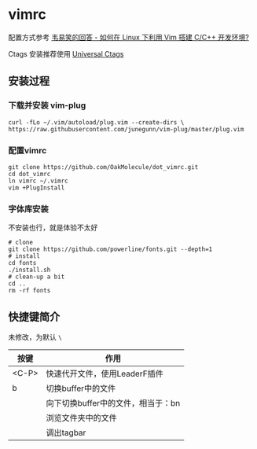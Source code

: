# vimrc

配置方式参考 [韦易笑的回答 - 如何在 Linux 下利用 Vim 搭建 C/C++ 开发环境?](https://www.zhihu.com/question/47691414/answer/373700711)

Ctags 安装推荐使用 [Universal Ctags](https://ctags.io/)

## 安装过程

### 下载并安装 vim-plug

``` SHELL
curl -fLo ~/.vim/autoload/plug.vim --create-dirs \
https://raw.githubusercontent.com/junegunn/vim-plug/master/plug.vim
```

### 配置vimrc

``` SHELL
git clone https://github.com/OakMolecule/dot_vimrc.git
cd dot_vimrc
ln vimrc ~/.vimrc
vim +PlugInstall
```

### 字体库安装

不安装也行，就是体验不太好

```
# clone
git clone https://github.com/powerline/fonts.git --depth=1
# install
cd fonts
./install.sh
# clean-up a bit
cd ..
rm -rf fonts
```

## 快捷键简介

<Leader> 未修改，为默认 `\`

| 按键        | 作用                    |
|-----------|-----------------------|
| <C\-P>    | 快速代开文件，使用LeaderF插件    |
| <Leader>b | 切换buffer中的文件          |
| <F4>      | 向下切换buffer中的文件，相当于：bn |
| <F5>      | 浏览文件夹中的文件             |
| <F6>      | 调出tagbar              |

